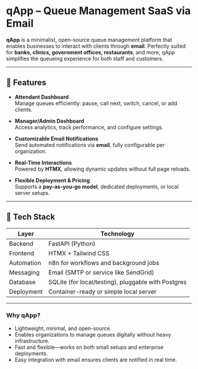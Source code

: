 # qApp – Queue Management SaaS via Email

**qApp** is a minimalist, open-source queue management platform that enables businesses to interact with clients through **email**. Perfectly suited for **banks, clinics, government offices, restaurants**, and more, qApp simplifies the queueing experience for both staff and customers.  

---

## 🚀 Features

- **Attendant Dashboard**  
  Manage queues efficiently: pause, call next, switch, cancel, or add clients.  

- **Manager/Admin Dashboard**  
  Access analytics, track performance, and configure settings.  

- **Customizable Email Notifications**  
  Send automated notifications via **email**, fully configurable per organization.  

- **Real-Time Interactions**  
  Powered by **HTMX**, allowing dynamic updates without full page reloads.  

- **Flexible Deployment & Pricing**  
  Supports a **pay-as-you-go model**, dedicated deployments, or local server setups.  

---

## 🧱 Tech Stack

| Layer       | Technology                              |
|------------|----------------------------------------|
| Backend    | FastAPI (Python)                        |
| Frontend   | HTMX + Tailwind CSS                     |
| Automation | n8n for workflows and background jobs   |
| Messaging  | Email (SMTP or service like SendGrid)   |
| Database   | SQLite (for local/testing), pluggable with Postgres |
| Deployment | Container-ready or simple local server |

---

### Why qApp?

- Lightweight, minimal, and open-source.  
- Enables organizations to manage queues digitally without heavy infrastructure.  
- Fast and flexible—works on both small setups and enterprise deployments.  
- Easy integration with email ensures clients are notified in real time.
